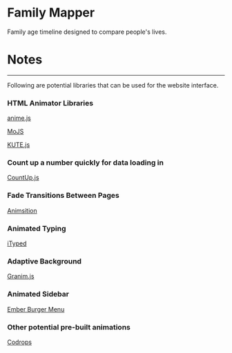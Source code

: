 # Family Mapper
Family age timeline designed to compare people's lives.

# Notes
---
Following are potential libraries that can be used for the website interface.
### HTML Animator Libraries
[anime.js](http://animejs.com/)

[MoJS](https://github.com/legomushroom/mojs)

[KUTE.js](http://thednp.github.io/kute.js/)

### Count up a number quickly for data loading in
[CountUp.js](http://inorganik.github.io/countUp.js/)

### Fade Transitions Between Pages
[Animsition](http://git.blivesta.com/animsition/)

### Animated Typing
[iTyped](https://github.com/luisvinicius167/ityped)

### Adaptive Background
[Granim.js](https://sarcadass.github.io/granim.js/)

### Animated Sidebar
[Ember Burger Menu](https://offirgolan.github.io/ember-burger-menu/)

### Other potential pre-built animations
[Codrops](https://tympanus.net/codrops/)
